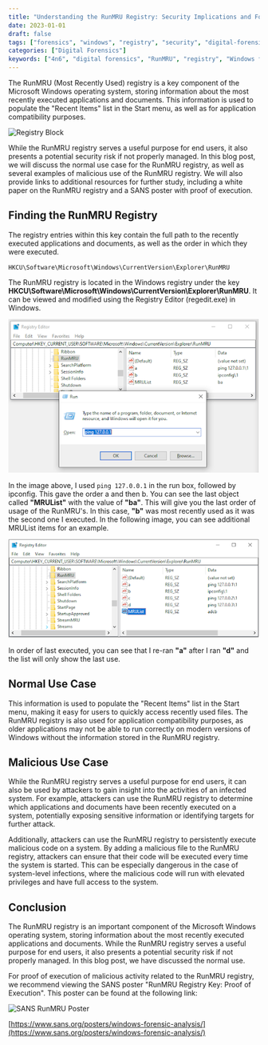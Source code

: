 ```yaml
---
title: "Understanding the RunMRU Registry: Security Implications and Forensic Value"
date: 2023-01-01
draft: false
tags: ["forensics", "windows", "registry", "security", "digital-forensics"]
categories: ["Digital Forensics"]
keywords: ["4n6", "digital forensics", "RunMRU", "registry", "Windows forensics", "SANS", "proof of execution", "malware analysis"]
---
```


The RunMRU (Most Recently Used) registry is a key component of the Microsoft Windows operating system, storing information about the most recently executed applications and documents. This information is used to populate the "Recent Items" list in the Start menu, as well as for application compatibility purposes.

![Registry Block](/images/RegistryBlock.png)

While the RunMRU registry serves a useful purpose for end users, it also presents a potential security risk if not properly managed. In this blog post, we will discuss the normal use case for the RunMRU registry, as well as several examples of malicious use of the RunMRU registry. We will also provide links to additional resources for further study, including a white paper on the RunMRU registry and a SANS poster with proof of execution.

## Finding the RunMRU Registry

The registry entries within this key contain the full path to the recently executed applications and documents, as well as the order in which they were executed.

```
HKCU\Software\Microsoft\Windows\CurrentVersion\Explorer\RunMRU
```

The RunMRU registry is located in the Windows registry under the key **HKCU\Software\Microsoft\Windows\CurrentVersion\Explorer\RunMRU**. It can be viewed and modified using the Registry Editor (regedit.exe) in Windows.

![RunMRU Registry Example 1](images/runMRU-Reg1.PNG)

In the image above, I used `ping 127.0.0.1` in the run box, followed by ipconfig. This gave the order a and then b. You can see the last object called **"MRUList"** with the value of **"ba"**. This will give you the last order of usage of the RunMRU's. In this case, **"b"** was most recently used as it was the second one I executed. In the following image, you can see additional MRUList items for an example.

![RunMRU Registry Example 2](images/runMRU-Reg2.PNG)

In order of last executed, you can see that I re-ran **"a"** after I ran **"d"** and the list will only show the last use.

## Normal Use Case

This information is used to populate the "Recent Items" list in the Start menu, making it easy for users to quickly access recently used files. The RunMRU registry is also used for application compatibility purposes, as older applications may not be able to run correctly on modern versions of Windows without the information stored in the RunMRU registry.

## Malicious Use Case

While the RunMRU registry serves a useful purpose for end users, it can also be used by attackers to gain insight into the activities of an infected system. For example, attackers can use the RunMRU registry to determine which applications and documents have been recently executed on a system, potentially exposing sensitive information or identifying targets for further attack.

Additionally, attackers can use the RunMRU registry to persistently execute malicious code on a system. By adding a malicious file to the RunMRU registry, attackers can ensure that their code will be executed every time the system is started. This can be especially dangerous in the case of system-level infections, where the malicious code will run with elevated privileges and have full access to the system.

## Conclusion

The RunMRU registry is an important component of the Microsoft Windows operating system, storing information about the most recently executed applications and documents. While the RunMRU registry serves a useful purpose for end users, it also presents a potential security risk if not properly managed. In this blog post, we have discussed the normal use.

For proof of execution of malicious activity related to the RunMRU registry, we recommend viewing the SANS poster "RunMRU Registry Key: Proof of Execution". This poster can be found at the following link:

![SANS RunMRU Poster](images/runMRU-SansPoster.PNG)

[https://www.sans.org/posters/windows-forensic-analysis/](https://www.sans.org/posters/windows-forensic-analysis/)
